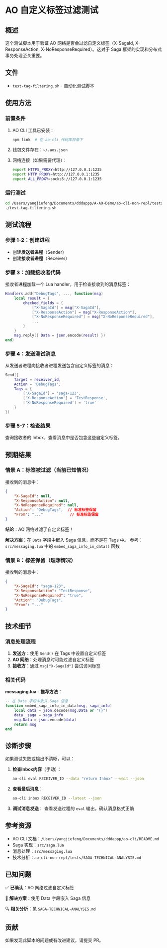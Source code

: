 # AO 自定义标签过滤测试

## 概述

这个测试脚本用于验证 AO 网络是否会过滤自定义标签（X-SagaId, X-ResponseAction, X-NoResponseRequired）。这对于 Saga 框架的实现和分布式事务处理至关重要。

## 文件

- `test-tag-filtering.sh` - 自动化测试脚本

## 使用方法

### 前置条件

1. AO CLI 工具已安装：
   ```bash
   npm link  # 在 ao-cli 代码库目录下
   ```

2. 钱包文件存在：`~/.aos.json`

3. 网络连接（如果需要代理）：
   ```bash
   export HTTPS_PROXY=http://127.0.0.1:1235
   export HTTP_PROXY=http://127.0.0.1:1235
   export ALL_PROXY=socks5://127.0.0.1:1235
   ```

### 运行测试

```bash
cd /Users/yangjiefeng/Documents/dddappp/A-AO-Demo/ao-cli-non-repl/tests
./test-tag-filtering.sh
```

## 测试流程

### 步骤 1-2：创建进程
- 创建**发送者进程**（Sender）
- 创建**接收者进程**（Receiver）

### 步骤 3：加载接收者代码
接收者进程加载一个 Lua handler，用于检查接收到的消息标签：

```lua
Handlers.add("DebugTags", ..., function(msg)
    local result = {
        checked_fields = {
            ["X-SagaId"] = msg["X-SagaId"],
            ["X-ResponseAction"] = msg["X-ResponseAction"],
            ["X-NoResponseRequired"] = msg["X-NoResponseRequired"],
            ...
        }
    }
    msg.reply({ Data = json.encode(result) })
end)
```

### 步骤 4：发送测试消息
从发送者进程向接收者进程发送包含自定义标签的消息：

```lua
Send({
    Target = receiver_id,
    Action = 'DebugTags',
    Tags = {
        ['X-SagaId'] = 'saga-123',
        ['X-ResponseAction'] = 'TestResponse',
        ['X-NoResponseRequired'] = 'true'
    }
})
```

### 步骤 5-7：检查结果
查询接收者的 Inbox，查看消息中是否包含这些自定义标签。

## 预期结果

### 情景 A：标签被过滤（当前已知情况）

接收到的消息中：
```json
{
    "X-SagaId": null,
    "X-ResponseAction": null,
    "X-NoResponseRequired": null,
    "Action": "DebugTags",  // 标准标签保留
    "From": "..."            // 标准标签保留
}
```

**结论**：AO 网络过滤了自定义标签！

**解决方案**：在 `Data` 字段中嵌入 Saga 信息，而不是在 Tags 中。
参考：`src/messaging.lua` 中的 `embed_saga_info_in_data()` 函数

### 情景 B：标签保留（理想情况）

接收到的消息中：
```json
{
    "X-SagaId": "saga-123",
    "X-ResponseAction": "TestResponse",
    "X-NoResponseRequired": "true",
    "Action": "DebugTags",
    "From": "..."
}
```

## 技术细节

### 消息处理流程

1. **发送方**：使用 `Send()` 在 Tags 中设置自定义标签
2. **AO 网络**：处理消息时可能过滤自定义标签
3. **接收方**：通过 `msg["X-SagaId"]` 尝试访问标签

### 相关代码

**messaging.lua - 推荐方法**：
```lua
-- 在 Data 字段中嵌入 Saga 信息
function embed_saga_info_in_data(msg, saga_info)
    local data = json.decode(msg.Data or "{}")
    data._saga = saga_info
    msg.Data = json.encode(data)
    return msg
end
```

## 诊断步骤

如果测试失败或输出不清晰，可以：

1. **检查Inbox内容**（手动）：
   ```bash
   ao-cli eval RECEIVER_ID --data "return Inbox" --wait --json
   ```

2. **查看最后消息**：
   ```bash
   ao-cli inbox RECEIVER_ID --latest --json
   ```

3. **调试消息发送**：
   查看发送过程的 `eval` 输出，确认消息格式正确

## 参考资源

- AO CLI 文档：`/Users/yangjiefeng/Documents/dddappp/ao-cli/README.md`
- Saga 实现：`src/saga.lua`
- 消息处理：`src/messaging.lua`
- 技术分析：`ao-cli-non-repl/tests/SAGA-TECHNICAL-ANALYSIS.md`

## 已知问题

✅ **已确认**：AO 网络过滤自定义标签

📝 **解决方案**：使用 Data 字段嵌入 Saga 信息

🔍 **相关分析**：见 `SAGA-TECHNICAL-ANALYSIS.md`

## 贡献

如果发现此脚本的问题或有改进建议，请提交 PR。


